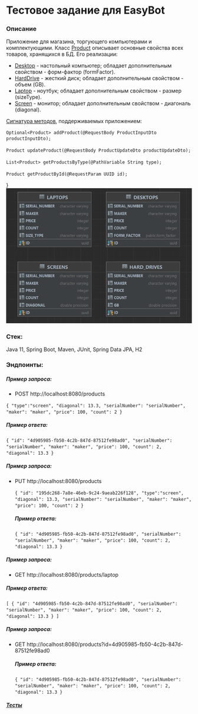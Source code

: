 # Тестовое задание для EasyBot

### Описание
Приложение для магазина, торгующего компьютерами и комплектующими.
Класс [Product](src/main/java/easyBot/testTask/model/Product.java) описывает основные свойства всех товаров, хранящихся в БД. 
Его реализации:
* [Desktop](src/main/java/easyBot/testTask/model/Desktop.java) - настольный компьютер; обладает дополнительным свойством - форм-фактор (formFactor).
* [HardDrive](src/main/java/easyBot/testTask/model/HardDrive.java) - жесткий диск; обладает дополнительным свойством - объем (GB).
* [Laptop](src/main/java/easyBot/testTask/model/Laptop.java) - ноутбук; обладает дополнительным свойством - размер (sizeType).
* [Screen](src/main/java/easyBot/testTask/model/Screen.java) - монитор; обладает дополнительным свойством - диагональ (diagonal).

[Сигнатура методов](src/main/java/easyBot/testTask/controller/ProductController.java), поддерживаемых приложением:

    Optional<Product> addProduct(@RequestBody ProductInputDto productInputDto);

    Product updateProduct(@RequestBody ProductUpdateDto productUpdateDto);

    List<Product> getProductsByType(@PathVariable String type);

    Product getProductById(@RequestParam UUID id);
}
 ![img.png](img.png)

### Стек:
Java 11, Spring Boot, Maven, JUnit, Spring Data JPA, H2

### Эндпоинты:

##### Пример запроса: #####
* POST http://localhost:8080/products

 `{
  "type":"screen",
  "diagonal": 13.3,
  "serialNumber": "serialNumber",
  "maker": "maker",
  "price": 100,
  "count": 2
  }`
  ##### Пример ответа: #####
  `{
  "id": "4d905985-fb50-4c2b-847d-87512fe98ad0",
  "serialNumber": "serialNumber",
  "maker": "maker",
  "price": 100,
  "count": 2,
  "diagonal": 13.3
  }`
##### Пример запроса: #####
* PUT http://localhost:8080/products
 
  `{
  "id": "195dc268-7a8e-46eb-9c24-9aeab226f128",
  "type":"screen",
  "diagonal": 13.3,
  "serialNumber": "serialNumber",
  "maker": "maker",
  "price": 100,
  "count": 2
  }`
  ##### Пример ответа: #####
  `{
  "id": "4d905985-fb50-4c2b-847d-87512fe98ad0",
  "serialNumber": "serialNumber",
  "maker": "maker",
  "price": 100,
  "count": 2,
  "diagonal": 13.3
  }`
##### Пример запроса: #####
* GET http://localhost:8080/products/laptop
##### Пример ответа: #####
`[
{
"id": "4d905985-fb50-4c2b-847d-87512fe98ad0",
"serialNumber": "serialNumber",
"maker": "maker",
"price": 100,
"count": 2,
"diagonal": 13.3
}
]`

##### Пример запроса: #####
* GET http://localhost:8080/products?id=4d905985-fb50-4c2b-847d-87512fe98ad0
  ##### Пример ответа: #####
  `{
  "id": "4d905985-fb50-4c2b-847d-87512fe98ad0",
  "serialNumber": "serialNumber",
  "maker": "maker",
  "price": 100,
  "count": 2,
  "diagonal": 13.3
  }`

##### [Тесты](src/test/java/easyBot/testTask/service/ProductServiceTest.java) ####

